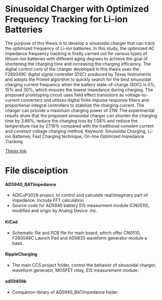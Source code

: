 # Sinusoidal Charger with Optimized Frequency Tracking for Li-ion Batteries

The purpose of this thesis is to develop a sinusoidal charger that can track the optimized frequency of Li-ion batteries.
In this study, the optimized AC impedance frequency tracking is firstly carried out for various types of lithium-ion batteries 
with different aging degrees to achieve the goal of shortening the charging time and increasing the charging efficiency. 
The digital control core of the charger developed in this thesis uses the F280049C digital signal controller (DSC) produced
by Texas Instruments and adopts the Powell algorithm to quickly search for the best sinusoidal charging current frequency
when the battery state-of-charge (SOC) is 0%, 15% and 30%, which ensures the lowest impedance during charging.
The proposed prototyping circuit uses field effect transistors as voltage-to-current converters and utilizes digital finite
impulse response filters and proportional-integral controllers to stabilize the charging current. 
The charger can provide a maximum charging power of 21W. The experimental results show that the proposed sinusoidal
charger can shorten the charging time by 3.66%, reduce the charging loss by 1.08% and reduce the temperature rise by 27.16% 
compared with the traditional constant current and constant voltage charging method.
Keyword: Sinusoidal Charging, Li-ion Batteries, Fast Charging technique, On-line Optimized Impedance Tracking

[Thesis link](https://ndltd.ncl.edu.tw/cgi-bin/gs32/gsweb.cgi/login?o=dwebmge)

# File disceiption
#### AD5940_BATImpedance
- ADICuP3029 project, to control and calculate real/imaginary part of impedance. Include FFT calculation.
- Source code for AD5940 battery EIS measurment module (CN0510), modified and origin by Analog Device .Inc.
#### KiCad
- Schematic file and PCB file for main board, which offer CN0510, F280049C Launch Pad and AD9833 waveform generator module a base.
#### RippleCharging
- The main CCS project folder, control the behavior of sinusoidal charger, waveform generator, MOSFET relay, EIS measurement module.
#### ad5940lib
- Companion library of AD5940_BATImpedance folder

